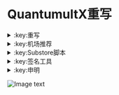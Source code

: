 # QuantumultX重写

</details>

<details>
   <summary>:key:重写</summary>    


|:octocat:重写|:link:链接|
|--|--|
|:white_check_mark:百度云加速|[:link:链接地址](https://raw.githubusercontent.com/deezertidal/QuantumultX-Rewrite/master/rewrite/BaiduCloud.conf)|
|:white_check_mark:扫描全能王|[:link:链接地址](https://raw.githubusercontent.com/deezertidal/QuantumultX-Rewrite/master/rewrite/CamScanner.conf)|
|:white_check_mark:Emby|[:link:链接地址](https://raw.githubusercontent.com/deezertidal/QuantumultX-Rewrite/master/rewrite/Emby.conf)|
|:white_check_mark:酷我会员|[:link:链接地址](https://raw.githubusercontent.com/deezertidal/QuantumultX-Rewrite/master/rewrite/KuwoVip.conf)|
|:white_check_mark:酷我数字专辑解锁|[:link:链接地址](https://raw.githubusercontent.com/deezertidal/QuantumultX-Rewrite/master/rewrite/kuwo-unlock.conf)|
|:white_check_mark:历史价格|[:link:链接地址](https://raw.githubusercontent.com/deezertidal/QuantumultX-Rewrite/master/rewrite/Price.conf)|
|:white_check_mark:WPS会员解锁|[:link:链接地址](https://raw.githubusercontent.com/deezertidal/QuantumultX-Rewrite/master/rewrite/WPS.conf)|
|:white_check_mark:Nicegram会员解锁|[:link:链接地址](https://raw.githubusercontent.com/deezertidal/QuantumultX-Rewrite/master/rewrite/nicegram.conf)|
|:white_check_mark:财新会员解锁|[:link:链接地址](https://raw.githubusercontent.com/deezertidal/QuantumultX-Rewrite/master/rewrite/caixin.conf)|
|:white_check_mark:spotify会员解锁|[:link:链接地址](https://raw.githubusercontent.com/deezertidal/QuantumultX-Rewrite/master/rewrite/SpotifyPremium.conf)|
|:white_check_mark:SoundCloud Go+|[:link:链接地址](https://raw.githubusercontent.com/deezertidal/QuantumultX-Rewrite/master/rewrite/soundcloud.conf)|
|:white_check_mark:代理链路检测|[:link:链接地址](https://raw.githubusercontent.com/deezertidal/QuantumultX-Rewrite/master/rewrite/NodeLinkCheck.conf)|
|:white_check_mark:广告屏蔽|[:link:链接地址](https://raw.githubusercontent.com/deezertidal/QuantumultX-Rewrite/master/rewrite/AdBlock.conf)|
|:white_check_mark:波点音乐|[:link:链接地址](https://raw.githubusercontent.com/deezertidal/QuantumultX-Rewrite/master/rewrite/Bodian.conf)|
|:white_check_mark:禁用iOS更新|[:link:链接地址](https://raw.githubusercontent.com/deezertidal/QuantumultX-Rewrite/master/rewrite/DisableUpdate.conf)|
|:white_check_mark:奈飞评分|[:link:链接地址](https://raw.githubusercontent.com/deezertidal/QuantumultX-Rewrite/master/rewrite/Ratings.conf)|
|:white_check_mark:番茄小说|[:link:链接地址](https://raw.githubusercontent.com/deezertidal/QuantumultX-Rewrite/master/rewrite/fanqienovel.conf)|
|:white_check_mark:流利说解锁|[:link:链接地址](https://raw.githubusercontent.com/deezertidal/QuantumultX-Rewrite/master/rewrite/lls.conf)|
|:white_check_mark:JibJab|[:link:链接地址](https://raw.githubusercontent.com/deezertidal/QuantumultX-Rewrite/master/rewrite/jibjab.conf)|
|:white_check_mark:Mix Camera|[:link:链接地址](https://raw.githubusercontent.com/deezertidal/QuantumultX-Rewrite/master/rewrite/mix.conf)|
|:white_check_mark:Picsart|[:link:链接地址](https://raw.githubusercontent.com/deezertidal/QuantumultX-Rewrite/master/rewrite/picsart.conf)|
|:white_check_mark:Polarr|[:link:链接地址](https://raw.githubusercontent.com/deezertidal/QuantumultX-Rewrite/master/rewrite/polarr.conf)|
|:white_check_mark:皮皮虾|[:link:链接地址](https://raw.githubusercontent.com/deezertidal/QuantumultX-Rewrite/master/rewrite/ppx.conf)|
|:white_check_mark:VSCO|[:link:链接地址](https://raw.githubusercontent.com/deezertidal/QuantumultX-Rewrite/master/rewrite/vsco.conf)|
|:white_check_mark:小影|[:link:链接地址](https://raw.githubusercontent.com/deezertidal/QuantumultX-Rewrite/master/rewrite/xiaoying.conf)|
|:white_check_mark:香蕉视频|[:link:链接地址](https://raw.githubusercontent.com/deezertidal/QuantumultX-Rewrite/master/rewrite/xjsp.conf)|
|:white_check_mark:ColorWidgets小组件|[:link:链接地址](https://raw.githubusercontent.com/deezertidal/QuantumultX-Rewrite/master/rewrite/colorwidgets.conf)|
|:white_check_mark:Alarmy闹钟解锁|[:link:链接地址](https://raw.githubusercontent.com/deezertidal/QuantumultX-Rewrite/master/rewrite/alarmy.conf)|
|:white_check_mark:彩云天气提醒|[:link:链接地址](https://raw.githubusercontent.com/deezertidal/QuantumultX-Rewrite/master/rewrite/caiyun.conf)|
|:white_check_mark:Aloha浏览器|[:link:链接地址](https://raw.githubusercontent.com/deezertidal/QuantumultX-Rewrite/master/rewrite/aloha.conf)|
|:white_check_mark:BedtimeFan助眠风扇|[:link:链接地址](https://raw.githubusercontent.com/deezertidal/QuantumultX-Rewrite/master/rewrite/BedtimeFan.conf)|
|:white_check_mark:Bazaart解锁|[:link:链接地址](https://raw.githubusercontent.com/deezertidal/QuantumultX-Rewrite/master/rewrite/bazaart.conf)|
|:white_check_mark:DailyYoga解锁|[:link:链接地址](https://raw.githubusercontent.com/deezertidal/QuantumultX-Rewrite/master/rewrite/daily-yoga.conf)|
|:white_check_mark:Darkroom解锁|[:link:链接地址](https://raw.githubusercontent.com/deezertidal/QuantumultX-Rewrite/master/rewrite/darkroom.conf)|
|:white_check_mark:Fabulous解锁|[:link:链接地址](https://raw.githubusercontent.com/deezertidal/QuantumultX-Rewrite/master/rewrite/fabulous.conf)|
|:white_check_mark:Invideo解锁|[:link:链接地址](https://raw.githubusercontent.com/deezertidal/QuantumultX-Rewrite/master/rewrite/invideo.conf)|
|:white_check_mark:忆飞Gif解锁|[:link:链接地址](https://raw.githubusercontent.com/deezertidal/QuantumultX-Rewrite/master/rewrite/giftr.conf)|
|:white_check_mark:句读解锁|[:link:链接地址](https://raw.githubusercontent.com/deezertidal/QuantumultX-Rewrite/master/rewrite/judou.conf)|
|:white_check_mark:Kika会员解锁|[:link:链接地址](https://raw.githubusercontent.com/deezertidal/QuantumultX-Rewrite/master/rewrite/kika.conf)|
|:white_check_mark:Mojo会员解锁|[:link:链接地址](https://raw.githubusercontent.com/deezertidal/QuantumultX-Rewrite/master/rewrite/mojo.conf)|
|:white_check_mark:Musixmatch解锁|[:link:链接地址](https://raw.githubusercontent.com/deezertidal/QuantumultX-Rewrite/master/rewrite/musixmatch.conf)|
|:white_check_mark:MyFitnessPal解锁|[:link:链接地址](https://raw.githubusercontent.com/deezertidal/QuantumultX-Rewrite/master/rewrite/myfitnesspal.conf)|
|:white_check_mark:Now冥想解锁|[:link:链接地址](https://raw.githubusercontent.com/deezertidal/QuantumultX-Rewrite/master/rewrite/now.conf)|
|:white_check_mark:奶由壁纸解锁|[:link:链接地址](https://raw.githubusercontent.com/deezertidal/QuantumultX-Rewrite/master/rewrite/nybz.conf)|
|:white_check_mark:Piccollage解锁|[:link:链接地址](https://raw.githubusercontent.com/deezertidal/QuantumultX-Rewrite/master/rewrite/piccollage.conf)|
|:white_check_mark:Pixelcut解锁|[:link:链接地址](https://raw.githubusercontent.com/deezertidal/QuantumultX-Rewrite/master/rewrite/pixelcut.conf)|
|:white_check_mark:时光手账解锁|[:link:链接地址](https://raw.githubusercontent.com/deezertidal/QuantumultX-Rewrite/master/rewrite/sgsz.conf)|
|:white_check_mark:ShadowLink解锁会员节点|[:link:链接地址](https://raw.githubusercontent.com/deezertidal/QuantumultX-Rewrite/master/rewrite/shadowlinkvpn.conf)|
|:white_check_mark:Smallpdf解锁|[:link:链接地址](https://raw.githubusercontent.com/deezertidal/QuantumultX-Rewrite/master/rewrite/smallpdf.conf)|
|:white_check_mark:Tangerine解锁|[:link:链接地址](https://raw.githubusercontent.com/deezertidal/QuantumultX-Rewrite/master/rewrite/tangerine.conf)|
|:white_check_mark:Ten Percent解锁|[:link:链接地址](https://raw.githubusercontent.com/deezertidal/QuantumultX-Rewrite/master/rewrite/tenpercent.conf)|
|:white_check_mark:迅雷会员解锁|[:link:链接地址](https://raw.githubusercontent.com/deezertidal/QuantumultX-Rewrite/master/rewrite/thunder.conf)|
|:white_check_mark:Workout For Women解锁|[:link:链接地址](https://raw.githubusercontent.com/deezertidal/QuantumultX-Rewrite/master/rewrite/wfw.conf)|
|:white_check_mark:Widgetsmith解锁|[:link:链接地址](https://raw.githubusercontent.com/deezertidal/QuantumultX-Rewrite/master/rewrite/widgetsmith.conf)|
|:white_check_mark:万能变声器解锁|[:link:链接地址](https://raw.githubusercontent.com/deezertidal/QuantumultX-Rewrite/master/rewrite/wnbsq.conf)|
|:white_check_mark:指尖时光解锁会员|[:link:链接地址](https://raw.githubusercontent.com/deezertidal/QuantumultX-Rewrite/master/rewrite/zjsg.conf)|
|:white_check_mark:傲软抠图会员|[:link:链接地址](https://raw.githubusercontent.com/deezertidal/QuantumultX-Rewrite/master/rewrite/apowersoft.conf)|
|:white_check_mark:Appraven Pro|[:link:链接地址](https://raw.githubusercontent.com/deezertidal/QuantumultX-Rewrite/master/rewrite/appraven.conf)|
|:white_check_mark:布丁锁屏|[:link:链接地址](https://raw.githubusercontent.com/deezertidal/QuantumultX-Rewrite/master/rewrite/bdsp.conf)|
|:white_check_mark:Bilibili 1080P|[:link:链接地址](https://raw.githubusercontent.com/deezertidal/QuantumultX-Rewrite/master/rewrite/bili.conf)|
|:white_check_mark:BOOM会员解锁|[:link:链接地址](https://raw.githubusercontent.com/deezertidal/QuantumultX-Rewrite/master/rewrite/boom.conf)|
|:white_check_mark:克拉壁纸|[:link:链接地址](https://raw.githubusercontent.com/deezertidal/QuantumultX-Rewrite/master/rewrite/clarity.conf)|
|:white_check_mark:彩云天气SVIP|[:link:链接地址](https://raw.githubusercontent.com/deezertidal/QuantumultX-Rewrite/master/rewrite/colorweather.conf)|
|:white_check_mark:Ellabook VIP|[:link:链接地址](https://raw.githubusercontent.com/deezertidal/QuantumultX-Rewrite/master/rewrite/ellabook.conf)|
|:white_check_mark:Fimo Pro|[:link:链接地址](https://raw.githubusercontent.com/deezertidal/QuantumultX-Rewrite/master/rewrite/fimo.conf)|
|:white_check_mark:FT中文网|[:link:链接地址](https://raw.githubusercontent.com/deezertidal/QuantumultX-Rewrite/master/rewrite/ft.conf)|
|:white_check_mark:i Love PDF解锁|[:link:链接地址](https://raw.githubusercontent.com/deezertidal/QuantumultX-Rewrite/master/rewrite/ilovepdf.conf)|
|:white_check_mark:美图秀秀VIP|[:link:链接地址](https://raw.githubusercontent.com/deezertidal/QuantumultX-Rewrite/master/rewrite/meituxx.conf)|
|:white_check_mark:起伏会员解锁|[:link:链接地址](https://raw.githubusercontent.com/deezertidal/QuantumultX-Rewrite/master/rewrite/qifu.conf)|
|:white_check_mark:Symbolab Pro|[:link:链接地址](https://raw.githubusercontent.com/deezertidal/QuantumultX-Rewrite/master/rewrite/symbolab.conf)|
|:white_check_mark:Pixiv Show|[:link:链接地址](https://raw.githubusercontent.com/I-am-R-E/Functional-Store-Hub/Master/PixivShow/Loon.conf)|
|:white_check_mark:B612咔叽|[:link:链接地址](https://raw.githubusercontent.com/deezertidal/QuantumultX-Rewrite/master/rewrite/b612.conf)|
|:white_check_mark:儿歌点点会员|[:link:链接地址](https://raw.githubusercontent.com/deezertidal/QuantumultX-Rewrite/master/rewrite/egdd.conf)|
|:white_check_mark:hyperweb会员解锁|[:link:链接地址](https://raw.githubusercontent.com/deezertidal/QuantumultX-Rewrite/master/rewrite/hyperweb.conf)|
|:white_check_mark:Molycam会员|[:link:链接地址](https://raw.githubusercontent.com/deezertidal/QuantumultX-Rewrite/master/rewrite/molycam.conf)|
|:white_check_mark:Photomath会员|[:link:链接地址](https://raw.githubusercontent.com/deezertidal/QuantumultX-Rewrite/master/rewrite/photomath.conf)|
|:white_check_mark:西窗烛解锁|[:link:链接地址](https://raw.githubusercontent.com/deezertidal/QuantumultX-Rewrite/master/rewrite/xcz.conf)|
|:white_check_mark:Accuweather解锁|[:link:链接地址](https://raw.githubusercontent.com/deezertidal/QuantumultX-Rewrite/master/rewrite/accu.conf)|
|:white_check_mark:Meistertask解锁|[:link:链接地址](https://raw.githubusercontent.com/deezertidal/QuantumultX-Rewrite/master/rewrite/meistertask.conf)|
|:white_check_mark:一言解锁|[:link:链接地址](https://raw.githubusercontent.com/deezertidal/QuantumultX-Rewrite/master/rewrite/yiyan.conf)|
|:white_check_mark:Fantastical解锁|[:link:链接地址](https://raw.githubusercontent.com/deezertidal/QuantumultX-Rewrite/master/rewrite/fantastical.conf)|
|:white_check_mark:云听解锁|[:link:链接地址](https://raw.githubusercontent.com/deezertidal/QuantumultX-Rewrite/master/rewrite/yunting.conf)|
|:white_check_mark:豌豆清单解锁|[:link:链接地址](https://raw.githubusercontent.com/deezertidal/QuantumultX-Rewrite/master/rewrite/wdqd.conf)|
|:white_check_mark:EMMO解锁|[:link:链接地址](https://raw.githubusercontent.com/deezertidal/QuantumultX-Rewrite/master/rewrite/emmo.conf)|
|:white_check_mark:小习惯解锁|[:link:链接地址](https://raw.githubusercontent.com/deezertidal/QuantumultX-Rewrite/master/rewrite/xxg.conf)|
|:white_check_mark:读书笔记解锁|[:link:链接地址](https://raw.githubusercontent.com/deezertidal/QuantumultX-Rewrite/master/rewrite/dsbj.conf)|
|:white_check_mark:斑马海报解锁|[:link:链接地址](https://raw.githubusercontent.com/deezertidal/QuantumultX-Rewrite/master/rewrite/zebra.conf)|
|:white_check_mark:My Plate解锁|[:link:链接地址](https://raw.githubusercontent.com/deezertidal/QuantumultX-Rewrite/master/rewrite/myplate.conf)|
|❌I AM解锁|[:link:链接地址](https://raw.githubusercontent.com/deezertidal/QuantumultX-Rewrite/master/rewrite/iam.conf)|
|:white_check_mark:iMuseum解锁|[:link:链接地址](https://raw.githubusercontent.com/deezertidal/QuantumultX-Rewrite/master/rewrite/imuseum.conf)|
|:white_check_mark:Audiomack解锁|[:link:链接地址](https://raw.githubusercontent.com/deezertidal/QuantumultX-Rewrite/master/rewrite/audiomack.conf)|
|:white_check_mark:Grammarly解锁|[:link:链接地址](https://raw.githubusercontent.com/deezertidal/QuantumultX-Rewrite/master/rewrite/grammarly.conf)|
|:white_check_mark:TOKCAM解锁|[:link:链接地址](https://raw.githubusercontent.com/deezertidal/QuantumultX-Rewrite/master/rewrite/tokcam.conf)|
|:white_check_mark:图图记账解锁|[:link:链接地址](https://raw.githubusercontent.com/deezertidal/QuantumultX-Rewrite/master/rewrite/tutu.conf)|
|:white_check_mark:WallCraft解锁|[:link:链接地址](https://raw.githubusercontent.com/deezertidal/QuantumultX-Rewrite/master/rewrite/wallcraft.conf)|
|:white_check_mark:新语听书解锁|[:link:链接地址](https://raw.githubusercontent.com/deezertidal/QuantumultX-Rewrite/master/rewrite/xyts.conf)|
|:white_check_mark:一甜相机解锁|[:link:链接地址](https://raw.githubusercontent.com/deezertidal/QuantumultX-Rewrite/master/rewrite/yitian.conf)|
|:white_check_mark:Grow解锁|[:link:链接地址](https://raw.githubusercontent.com/deezertidal/QuantumultX-Rewrite/master/rewrite/grow.conf)|
|:white_check_mark:Xmind思维导图|[:link:链接地址](https://raw.githubusercontent.com/deezertidal/QuantumultX-Rewrite/master/rewrite/xmind.conf)|
|:white_check_mark:微信公众号去广告|[:link:链接地址](https://raw.githubusercontent.com/deezertidal/QuantumultX-Rewrite/master/rewrite/wechatad.conf)|
|:white_check_mark:微博去广告|[:link:链接地址](https://raw.githubusercontent.com/deezertidal/QuantumultX-Rewrite/master/rewrite/weiboad.conf)|
|:white_check_mark:APP启动页去广告|[:link:链接地址](https://raw.githubusercontent.com/deezertidal/QuantumultX-Rewrite/master/rewrite/startingad.conf)|
|:white_check_mark:哔哩哔哩去广告|[:link:链接地址](https://raw.githubusercontent.com/deezertidal/QuantumultX-Rewrite/master/rewrite/biliad.conf)|
|:white_check_mark:喜马拉雅去广告|[:link:链接地址](https://raw.githubusercontent.com/deezertidal/QuantumultX-Rewrite/master/rewrite/xmlyad.conf)|
|:white_check_mark:网易蜗牛阅读|[:link:链接地址](https://raw.githubusercontent.com/deezertidal/QuantumultX-Rewrite/master/rewrite/wnds.conf)|
|:white_check_mark:马卡龙玩图|[:link:链接地址](https://raw.githubusercontent.com/deezertidal/QuantumultX-Rewrite/master/rewrite/mklwt.conf)|
|:white_check_mark:第一弹解锁|[:link:链接地址](https://raw.githubusercontent.com/deezertidal/QuantumultX-Rewrite/master/rewrite/dyd.conf)|
|:white_check_mark:海豚记账本|[:link:链接地址](https://raw.githubusercontent.com/deezertidal/QuantumultX-Rewrite/master/rewrite/htjzb.conf)|
|:white_check_mark:PEAK解锁|[:link:链接地址](https://raw.githubusercontent.com/deezertidal/QuantumultX-Rewrite/master/rewrite/peak.conf)|
|:white_check_mark:Pillow解锁|[:link:链接地址](https://raw.githubusercontent.com/deezertidal/QuantumultX-Rewrite/master/rewrite/pillow.conf)|
|:white_check_mark:PocketLists解锁|[:link:链接地址](https://raw.githubusercontent.com/deezertidal/QuantumultX-Rewrite/master/rewrite/pocketlists.conf)|
|:white_check_mark:知音漫客解锁|[:link:链接地址](https://raw.githubusercontent.com/deezertidal/QuantumultX-Rewrite/master/rewrite/zymk.conf)|
|:white_check_mark:有道云笔记解锁|[:link:链接地址](https://raw.githubusercontent.com/deezertidal/QuantumultX-Rewrite/master/rewrite/ydybj.conf)|
|:white_check_mark:Vista看天下解锁|[:link:链接地址](https://raw.githubusercontent.com/deezertidal/QuantumultX-Rewrite/master/rewrite/vista.conf)|
|:white_check_mark:PhotosShop Express会员解锁|[:link:链接地址](https://raw.githubusercontent.com/deezertidal/QuantumultX-Rewrite/master/rewrite/photoshop.conf)|
|:white_check_mark:人人视频去广告|[:link:链接地址](https://raw.githubusercontent.com/deezertidal/QuantumultX-Rewrite/master/rewrite/rrsp.conf)|
|:white_check_mark:七猫小说解锁|[:link:链接地址](https://raw.githubusercontent.com/deezertidal/QuantumultX-Rewrite/master/rewrite/qmxs.conf)|
|:white_check_mark:漫画台小程序解锁|[:link:链接地址](https://raw.githubusercontent.com/deezertidal/QuantumultX-Rewrite/master/rewrite/mht.conf)|
|:white_check_mark:Notability解锁|[:link:链接地址](https://raw.githubusercontent.com/deezertidal/QuantumultX-Rewrite/master/rewrite/notability.conf)|
|:white_check_mark:爱美剧解锁|[:link:链接地址](https://raw.githubusercontent.com/deezertidal/QuantumultX-Rewrite/master/rewrite/amj.conf)|
|:white_check_mark:白描黄金会员|[:link:链接地址](https://raw.githubusercontent.com/deezertidal/QuantumultX-Rewrite/master/rewrite/baimiao.conf)|
|:white_check_mark:OldRoll相机解锁|[:link:链接地址](https://raw.githubusercontent.com/deezertidal/QuantumultX-Rewrite/master/rewrite/oldroll.conf)|
|:white_check_mark:少年得到解锁会员|[:link:链接地址](https://raw.githubusercontent.com/deezertidal/QuantumultX-Rewrite/master/rewrite/sndd.conf)|
|:white_check_mark:大蓝鲸|[:link:链接地址](https://raw.githubusercontent.com/deezertidal/QuantumultX-Rewrite/master/rewrite/dalanjing.conf)|
|:white_check_mark:螺畤大语文解锁会员|[:link:链接地址](https://raw.githubusercontent.com/deezertidal/QuantumultX-Rewrite/master/rewrite/lsdyw.conf)|
|:white_check_mark:语文趣配音解锁会员|[:link:链接地址](https://raw.githubusercontent.com/deezertidal/QuantumultX-Rewrite/master/rewrite/ywqpy.conf)|
|:white_check_mark:配音秀解锁会员|[:link:链接地址](https://raw.githubusercontent.com/deezertidal/QuantumultX-Rewrite/master/rewrite/pyx.conf)|
|:white_check_mark:纸条年度会员解锁|[:link:链接地址](https://raw.githubusercontent.com/deezertidal/QuantumultX-Rewrite/master/rewrite/zhitiao.conf)|
|:white_check_mark:石墨文档解锁|[:link:链接地址](https://raw.githubusercontent.com/deezertidal/QuantumultX-Rewrite/master/rewrite/smwd.conf)|
|:white_check_mark:美篇解锁vip|[:link:链接地址](https://raw.githubusercontent.com/deezertidal/QuantumultX-Rewrite/master/rewrite/meipian.conf)|
|:white_check_mark:Adobe LightRoom解锁|[:link:链接地址](https://raw.githubusercontent.com/deezertidal/QuantumultX-Rewrite/master/rewrite/lightroom.conf)|
|:white_check_mark:Calm解锁|[:link:链接地址](https://raw.githubusercontent.com/deezertidal/QuantumultX-Rewrite/master/rewrite/calm.conf)|
|:white_check_mark:NFC门禁卡公交卡|[:link:链接地址](https://raw.githubusercontent.com/deezertidal/QuantumultX-Rewrite/master/rewrite/nfc.conf)|
|:white_check_mark:搜图神器|[:link:链接地址](https://raw.githubusercontent.com/deezertidal/QuantumultX-Rewrite/master/rewrite/stsq.conf)|
|:white_check_mark:https抓包|[:link:链接地址](https://raw.githubusercontent.com/deezertidal/QuantumultX-Rewrite/master/rewrite/https.conf)|
|:white_check_mark:SSA丝社|[:link:链接地址](https://raw.githubusercontent.com/deezertidal/QuantumultX-Rewrite/master/rewrite/ssa.conf)|
|:white_check_mark:小小优趣|[:link:链接地址](https://raw.githubusercontent.com/deezertidal/QuantumultX-Rewrite/master/rewrite/xxyq.conf)|
|:white_check_mark:幻影相册|[:link:链接地址](https://raw.githubusercontent.com/deezertidal/QuantumultX-Rewrite/master/rewrite/hyxc.conf)|
|:white_check_mark:精塾国学|[:link:链接地址](https://raw.githubusercontent.com/deezertidal/QuantumultX-Rewrite/master/rewrite/jsgx.conf)|
|:white_check_mark:PrettyUp|[:link:链接地址](https://raw.githubusercontent.com/deezertidal/QuantumultX-Rewrite/master/rewrite/prettyup.conf)|
|:white_check_mark:Cubox|[:link:链接地址](https://raw.githubusercontent.com/deezertidal/QuantumultX-Rewrite/master/rewrite/cubox.conf)|
|:white_check_mark:pandora订阅管理|[:link:链接地址](https://raw.githubusercontent.com/deezertidal/QuantumultX-Rewrite/master/rewrite/pandora.conf)|
|:white_check_mark:微信阅读积分兑换|[:link:链接地址](https://raw.githubusercontent.com/deezertidal/QuantumultX-Rewrite/master/rewrite/wechatread.conf)|请查阅脚本内教程
|:white_check_mark:来音智能陪练|[:link:链接地址](https://raw.githubusercontent.com/deezertidal/QuantumultX-Rewrite/master/rewrite/ly.conf)|
|:white_check_mark:熊掌记|[:link:链接地址](https://raw.githubusercontent.com/deezertidal/QuantumultX-Rewrite/master/rewrite/xzj.conf)|
|:white_check_mark:Notboring解锁|[:link:链接地址](https://raw.githubusercontent.com/deezertidal/QuantumultX-Rewrite/master/rewrite/notboring.conf)|
|:white_check_mark:如期|[:link:链接地址](https://raw.githubusercontent.com/deezertidal/QuantumultX-Rewrite/master/rewrite/rq.conf)|
|:white_check_mark:CEO周课|[:link:链接地址](https://raw.githubusercontent.com/deezertidal/QuantumultX-Rewrite/master/rewrite/ceo.conf)|
|:white_check_mark:Fileball|[:link:链接地址](https://raw.githubusercontent.com/deezertidal/QuantumultX-Rewrite/master/rewrite/fileball.conf)|
|:white_check_mark:1blocker|[:link:链接地址](https://raw.githubusercontent.com/deezertidal/QuantumultX-Rewrite/master/rewrite/1blocker.conf)|
|:white_check_mark:AI换脸秀|[:link:链接地址](https://raw.githubusercontent.com/deezertidal/QuantumultX-Rewrite/master/rewrite/ai.conf)|
|:white_check_mark:proknockout|[:link:链接地址](https://raw.githubusercontent.com/deezertidal/QuantumultX-Rewrite/master/rewrite/proknockout.conf)|
|:white_check_mark:青柠海报|[:link:链接地址](https://raw.githubusercontent.com/deezertidal/QuantumultX-Rewrite/master/rewrite/qnhb.conf)|
|:white_check_mark:Faintv|[:link:链接地址](https://raw.githubusercontent.com/deezertidal/QuantumultX-Rewrite/master/rewrite/faintv.conf)|
|:white_check_mark:微信听书|[:link:链接地址](https://raw.githubusercontent.com/deezertidal/QuantumultX-Rewrite/master/rewrite/wxts.conf)|
|:white_check_mark:人民日报去广告|[:link:链接地址](https://raw.githubusercontent.com/deezertidal/QuantumultX-Rewrite/master/rewrite/rmrb.conf)|
|:white_check_mark:爱企查|[:link:链接地址](https://raw.githubusercontent.com/deezertidal/QuantumultX-Rewrite/master/rewrite/aqc.conf)|
|:white_check_mark:微信读书免费卡解锁|[:link:链接地址](https://raw.githubusercontent.com/deezertidal/shadowrocket-rules/main/modules/wxds.conf)|

</details>


<details>
  <summary>:key:机场推荐</summary>   
    
    
|:octocat:机场推荐|:link:链接| :pushpin:套餐价格概况
|--|--|--|
|:white_check_mark:MagicSchool|[:link:官网](https://2220.it/register?aff=GNs68S4XWT)|9.9元/120G/月，19.9元/260G/月，本仓库专属八折优惠码shadycn(活动套餐除外)。官方65折限时优惠码2220it-35OFF(活动套餐除外)
|:white_check_mark:EMO|[:link:官网](https://yyds.emovpn.top/#/register?code=7KLxhYOS)|0元300G/月，5元1000G/月
|:white_check_mark:白月光|[:link:官网](https://www.bygcloud.com/#/register?code=DX4iT5B4)|22元/140G/月，28元/230G/月
|:white_check_mark:TAG|[:link:官网](https://tagss.pro/#/register?code=0zZLweop)|100元/500G/月，190元/999G/月
* 推荐月付或季付

</details>  


<details>
  <summary>:key:Substore脚本</summary>  

|:octocat:Sub-Store脚本|:link:链接|:pushpin:操作说明|
|--|--|--|
|:white_check_mark:脚本操作：重命名|[:link:链接地址](https://raw.githubusercontent.com/futurkk/Potato/main/Rename/rename.js#input=zh&output=zh&airport=你需要的机场名)|SubStore-订阅编辑-添加操作-脚本操作-粘贴链接（自行修改自己的机场名）
|:white_check_mark:脚本过滤：筛选80 443端口|[:link:链接地址](https://raw.githubusercontent.com/deezertidal/QuantumultX-Rewrite/master/rewrite/port-filter.js)|SubStore-订阅编辑-添加操作-脚本过滤-粘贴链接
|:white_check_mark:脚本过滤：筛选80,443，vmess,ws节点|[:link:链接地址](https://raw.githubusercontent.com/deezertidal/QuantumultX-Rewrite/master/rewrite/nodes-filter.js)|SubStore-订阅编辑-添加操作-脚本过滤-粘贴链接
|:white_check_mark:脚本操作：修改host|[:link:链接地址](https://raw.githubusercontent.com/deezertidal/QuantumultX-Rewrite/master/rewrite/vmess-host.js)|SubStore-订阅编辑-添加操作-脚本操作-粘贴链接（自行修改参数）

</details>


<details>
  <summary>:key:签名工具</summary>  


  
|:octocat:其他|:link:链接|:pushpin:操作说明|
|--|--|--|
|:white_check_mark:TrollStore 永久签名|[:link:教程](https://github.com/deezertidal/shadowrocket-rules/blob/main/TrollStore.MD)|未越狱用户需搭配altstore安装
|:white_check_mark:Altstore|[:link:链接地址](https://altstore.io/)|自签工具（Win10+ or MacOs10.14.4+）
|:white_check_mark:Youtube.ipa|[:link:链接地址](https://appdb.to/app/cydia/1900000869)|去广告 后台播放音乐 画中画
|:white_check_mark:微信双开.ipa|[:link:链接地址](https://github.com/zwf234/WeChat/releases/download/%E5%BE%AE%E4%BF%A1%E7%BE%8E%E5%8C%96/WeChatPro_8.0.27.ipa)|双开
|:white_check_mark:APP降级工具|[:link:链接地址](https://initnil.com/DowngradeApp.txt)|降级工具
|:white_check_mark:Tiktok.ipa|[:link:链接地址](https://drive.google.com/file/d/1XMbpcMiv2yYEw6ApYG8sCL9oGNbPpcJ5/view?usp=drivesdk)|内置换区功能

* 安装完Trollstore之后，altstore是可以卸载的，它仅作为安装trollstore的工具
****
* 解锁类插件一般需要登录账号恢复购买，如不生效，请卸载重装。
* 除集合类外，脚本插件均署名原作者，如有署名错误，请联系邮箱更正。
* 如需修改或分享，请保留作者信息。

</details>


 <details>
  <summary>:key:申明</summary>

## :warning:免责声明：

* 本项目涉及的任何解锁和解密分析脚本仅用于资源共享和学习研究，不能保证其合法性，准确性，完整性和有效性，请根据情况自行判断.

* 间接使用脚本的任何用户，包括但不限于建立VPS或在某些行为违反国家/地区法律或相关法规的情况下进行传播, 本项目对于由此引起的任何隐私泄漏或其他后果概不负责.

* 请勿将Script项目的任何内容用于商业或非法目的，否则后果自负.

* 如果任何单位或个人认为该项目的脚本可能涉嫌侵犯其权利，则应及时通知并提供身份证明，所有权证明，我们将在收到认证文件后删除相关脚本.

* 对任何脚本问题概不负责，包括但不限于由任何脚本错误导致的任何损失或损害.

* 您必须在下载后的24小时内从计算机或手机中完全删除以上内容.

* 任何以任何方式查看此项目的人或直接或间接使用该Script项目的任何脚本的使用者都应仔细阅读此声明。保留随时更改或补充此免责声明的权利。一旦使用并复制了任何相关脚本或Script项目的规则，则视为您已接受此免责声明.

### 特别感谢（排名不分先后,如有遗漏请提醒补充）：

* [@ddgksf2013](https://github.com/ddgksf2013)

* [@Marol62926](https://github.com/Marol62926)

* [@Tartarus2014](https://github.com/Tartarus2014)

* [@I-am-R-E](https://github.com/I-am-R-E)

* [@yqc007](https://github.com/yqc007)

* [@nzw9314](https://github.com/nzw9314)

* [@Qure](https://github.com/Koolson/Qure)

* [@Orz](https://github.com/Orz-3/mini)

* [@NobyDa](https://github.com/NobyDa)

* [@lhie1](https://github.com/lhie1)

* [@ConnersHua](https://github.com/ConnersHua)

* [@chavyleung](https://github.com/chavyleung)

* [@yichahucha](https://github.com/yichahucha)

* [@langkhach270389](https://github.com/langkhach270389)

* [@Choler](https://github.com/Choler)

* [@onewayticket255](https://github.com/onewayticket255)

* [@NavePnow](https://github.com/NavePnow)

* [@Meeta](https://github.com/MeetaGit)

* [@Neurogram-R](https://github.com/Neurogram-R)

* [@sazs34](https://github.com/sazs34)

* [@uniqueque](https://github.com/uniqueque)

* [@eHpo](https://github.com/eHpo1/Rules)

* [@Sunert](https://github.com/Sunert/Scripts)

* [@songyangzz](https://github.com/songyangzz/QuantumultX.git)

* [@zZPiglet](https://github.com/zZPiglet/Task.git)

* [@Peng-YM](https://github.com/Peng-YM/QuanX)

* [@evilbutcher](https://github.com/evilbutcher/Quantumult_X/tree/master)

* [@lxk0301](https://gitee.com/lxk0301/jd_scripts/tree/master/)

* [@toulanboy](https://github.com/toulanboy/scripts)

* [@lowking](https://github.com/lowking/Scripts)
 </details>

![Image text](https://raw.githubusercontent.com/deezertidal/private/main/icons/qx.png)
